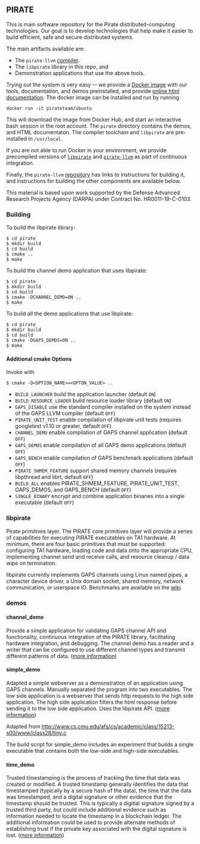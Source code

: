 ## PIRATE

This is main software repository for the Pirate distributed-computing
technologies.  Our goal is to develop technologies that help make
it easier to build efficient, safe and secure distributed systems.

The main artifacts available are:

 * The `pirate-llvm` [compiler](https://github.com/GaloisInc/pirate-llvm).
 * The `libpirate` library in this repo, and
 * Demonstration applications that use the above tools.

Trying out the system is very easy -- we provide a [Docker
image](https://hub.docker.com/r/pirateteam/ubuntu) with our tools,
documentation, and demos preinstalled, and provide [online html
documentation](https://pirate-annotations.readthedocs.io).  The docker
image can be installed and run by running

```
docker run -it pirateteam/ubuntu
```

This will download the image from Docker Hub, and start an interactive
bash session in the root account.  The `pirate` directory contains the
demos, and HTML documentaton.  The compiler toolchain and `libpirate`
are pre-installed in `/usr/local`.

If you are not able to run Docker in your environment, we provide
precompiled versions of [`libpirate`](https://github.com/GaloisInc/pirate/actions)
and [`pirate-llvm`](https://github.com/GaloisInc/pirate-llvm/actions)
as part of continuous integration.

Finally, the `pirate-llvm` [repository](https://github.com/GaloisInc/pirate-llvm) has
links to instructions for building it, and instructions for building the
other components are available below.

This material is based upon work supported by the Defense Advanced
Research Projects Agency (DARPA) under Contract No. HR0011-19-C-0103.

### Building

To build the libpirate library:

```
$ cd pirate
$ mkdir build
$ cd build
$ cmake ..
$ make
```

To build the channel demo application that uses libpirate:

```
$ cd pirate
$ mkdir build
$ cd build
$ cmake -DCHANNEL_DEMO=ON ..
$ make
```

To build all the demo applications that use libpirate:

```
$ cd pirate
$ mkdir build
$ cd build
$ cmake -DGAPS_DEMOS=ON ..
$ make
```

#### Additional cmake Options

Invoke with

```
$ cmake -D<OPTION_NAME>=<OPTON_VALUE> ..
```

 * ```BUILD_LAUNCHER``` build the application launcher (default ```ON```)
 * ```BUILD_RESOURCE_LOADER``` build resource loader library (default ```ON```)
 * ```GAPS_DISABLE``` use the standard compiler installed on the system
   instead of the GAPS LLVM compiler (default ```OFF```)
 * ```PIRATE_UNIT_TEST``` enable compilation of libpirate unit tests
   (requires googletest v1.10 or greater, default ```OFF```)
 * ```CHANNEL_DEMO``` enable compilation of GAPS channel application (default ```OFF```)
 * ```GAPS_DEMOS``` enable compilation of all GAPS demo applications (default ```OFF```)
 * ```GAPS_BENCH``` enable compilation of GAPS benchmark applications (default ```OFF```)
 * ```PIRATE_SHMEM_FEATURE``` support shared memory channels
   (requires libpthread and librt, default ```OFF```)
 * ```BUILD_ALL``` enables PIRATE_SHMEM_FEATURE, PIRATE_UNIT_TEST, GAPS_DEMOS,
   and GAPS_BENCH (default ```OFF```)
 * ```SINGLE_BINARY``` encrypt and combine application binaries into a single
   executable (default ```OFF```)

### libpirate

Pirate primitives layer. The PIRATE core primitives layer
will provide a series of capabilities for executing PIRATE executables
on TA1 hardware. At minimum, there are four basic primitives that must
be supported: configuring TA1 hardware, loading code and data onto the
appropriate CPU, implementing channel send and receive calls, and resource
cleanup / data wipe on termination.

libpirate currently implements GAPS channels using Linux named pipes,
a character device driver, a Unix domain socket, shared memory,
network communication, or userspace IO. Benchmarks are available on
the [wiki](https://github.com/GaloisInc/pirate/wiki/libpirate-benchmarks).

### demos

#### channel_demo

Provide a simple application for validating GAPS channel API and
functionality, continuous integration of the PIRATE library,
facilitating hardware integration, and debugging. The channel
demo has a reader and a writer that can be configured to use
different channel types and transmit different patterns of data. ([more information](/demos/channel_demo))

#### simple_demo

Adapted a simple webserver as a demonstration of an application using GAPS
channels. Manually separated the program into two executables. The low side
application is a webserver that sends http requests to the high side
application. The high side application filters the html response before
sending it to the low side application. Uses the libpirate API. ([more information](/demos/simple_demo))

Adapted from http://www.cs.cmu.edu/afs/cs/academic/class/15213-s00/www/class28/tiny.c

The build script for simple_demo includes an experiment that builds
a single executable that contains both the low-side and high-side
executables.

#### time_demo

Trusted timestamping is the process of tracking the time that data was created or modified. A trusted timestamp generally identifies the data that timestamped (typically by a secure hash of the data), the time that the data was timestamped, and a digital signature or other evidence that the timestamp should be trusted. This is typically a digitial signature signed by a trusted third party, but could include additional evidence such as information needed to locate the timestamp in a blockchain ledger. The additional information could be used to provide alternate methods of establishing trust if the private key associated with the digital signature is lost. ([more information](/demos/time_demo))
